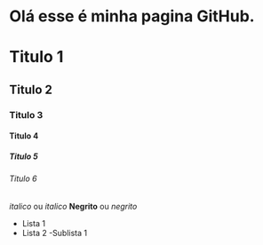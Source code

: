 # Olá esse é minha pagina GitHub.
<!-- Cabeçalhos -->

# Titulo 1
## Titulo 2
### Titulo 3
#### Titulo 4
##### Titulo 5
###### Titulo 6

*italico* ou _italico_
**Negrito** ou _negrito_

- Lista 1
- Lista 2
  -Sublista 1